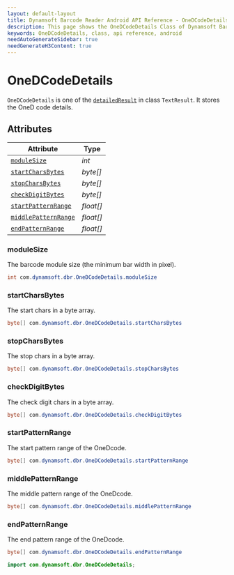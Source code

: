 ```yaml
---
layout: default-layout
title: Dynamsoft Barcode Reader Android API Reference - OneDCodeDetails Class
description: This page shows the OneDCodeDetails Class of Dynamsoft Barcode Reader for Android SDK.
keywords: OneDCodeDetails, class, api reference, android
needAutoGenerateSidebar: true
needGenerateH3Content: true
---
```


# OneDCodeDetails

`OneDCodeDetails` is one of the [`detailedResult`](class-TextResult.md#detailedresult) in class `TextResult`. It stores the OneD code details.

## Attributes
  
| Attribute | Type |
|---------- | ---- |
| [`moduleSize`](#modulesize) | *int* |
| [`startCharsBytes`](#startcharsbytes) | *byte\[\]* |
| [`stopCharsBytes`](#stopcharsbytes) | *byte\[\]* |
| [`checkDigitBytes`](#checkdigitbytes) | *byte\[\]* |
| [`startPatternRange`](#startpatternrange) | *float\[\]* |
| [`middlePatternRange`](#middlepatternrange) | *float\[\]* |
| [`endPatternRange`](#endpatternrange) | *float\[\]* |

### moduleSize

The barcode module size (the minimum bar width in pixel).

```java
int com.dynamsoft.dbr.OneDCodeDetails.moduleSize
```

### startCharsBytes

The start chars in a byte array.

```java
byte[] com.dynamsoft.dbr.OneDCodeDetails.startCharsBytes
```

### stopCharsBytes

The stop chars in a byte array.

```java
byte[] com.dynamsoft.dbr.OneDCodeDetails.stopCharsBytes
```

### checkDigitBytes

The check digit chars in a byte array.

```java
byte[] com.dynamsoft.dbr.OneDCodeDetails.checkDigitBytes
```

### startPatternRange

The start pattern range of the OneDcode.

```java
byte[] com.dynamsoft.dbr.OneDCodeDetails.startPatternRange
```

### middlePatternRange

The middle pattern range of the OneDcode.

```java
byte[] com.dynamsoft.dbr.OneDCodeDetails.middlePatternRange
```

### endPatternRange

The end pattern range of the OneDcode.

```java
byte[] com.dynamsoft.dbr.OneDCodeDetails.endPatternRange
```

```java
import com.dynamsoft.dbr.OneDCodeDetails;
```
